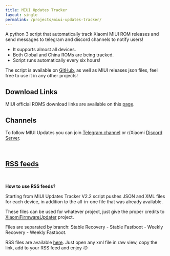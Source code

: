 ```yaml
---
title: MIUI Updates Tracker
layout: single
permalink: /projects/miui-updates-tracker/
---
```


A python 3 script that automatically track Xiaomi MIUI ROM releases and send messages to telegram and discord channels to notify users!

* It supports almost all devices.
* Both Global and China ROMs are being tracked.
* Script runs automatically every six hours!

The script is available on [GitHub](https://github.com/XiaomiFirmwareUpdater/miui-updates-tracker/), as well as MIUI releases json files, feel free to use it in any other projects!

## Download Links
MIUI official ROMS download links are available on this [page](/miui/).

## Channels
To follow MIUI Updates you can join [Telegram channel](https://t.me/MIUIUpdatesTracker) or r/Xiaomi [Discord Server](https://discord.gg/xiaomi).

<br/>
<h2><a href="#rss" id="rss">RSS feeds</a></h2>
<br/>

**How to use RSS feeds?**

Starting from MIUI Updates Tracker V2.2 script pushes JSON and XML files for each device, in addition to the all-in-one file that was already available.

These files can be used for whatever project, just give the proper credits to [XiaomiFirmwareUpdater](/) project.

Files are separated by branch: Stable Recovery - Stable Fastboot - Weekly Recovery - Weekly Fastboot.

RSS files are available [here](https://github.com/XiaomiFirmwareUpdater/miui-updates-tracker/tree/master/rss). Just open any xml file in raw view, copy the link, add to your RSS feed and enjoy :D
